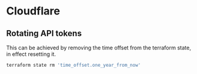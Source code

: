 # Cloudflare

## Rotating API tokens

This can be achieved by removing the time offset from the terraform state, in effect resetting it.

```bash
terraform state rm 'time_offset.one_year_from_now'
```
